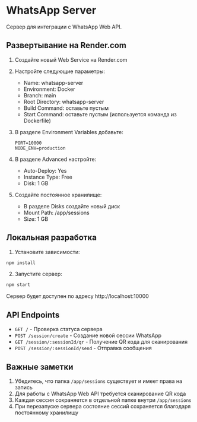# WhatsApp Server

Сервер для интеграции с WhatsApp Web API.

## Развертывание на Render.com

1. Создайте новый Web Service на Render.com

2. Настройте следующие параметры:
   - Name: whatsapp-server
   - Environment: Docker
   - Branch: main
   - Root Directory: whatsapp-server
   - Build Command: оставьте пустым
   - Start Command: оставьте пустым (используется команда из Dockerfile)

3. В разделе Environment Variables добавьте:
   ```
   PORT=10000
   NODE_ENV=production
   ```

4. В разделе Advanced настройте:
   - Auto-Deploy: Yes
   - Instance Type: Free
   - Disk: 1 GB

5. Создайте постоянное хранилище:
   - В разделе Disks создайте новый диск
   - Mount Path: /app/sessions
   - Size: 1 GB

## Локальная разработка

1. Установите зависимости:
```bash
npm install
```

2. Запустите сервер:
```bash
npm start
```

Сервер будет доступен по адресу http://localhost:10000

## API Endpoints

- `GET /` - Проверка статуса сервера
- `POST /session/create` - Создание новой сессии WhatsApp
- `GET /session/:sessionId/qr` - Получение QR кода для сканирования
- `POST /session/:sessionId/send` - Отправка сообщения

## Важные заметки

1. Убедитесь, что папка `/app/sessions` существует и имеет права на запись
2. Для работы с WhatsApp Web API требуется сканирование QR кода
3. Каждая сессия сохраняется в отдельной папке внутри `/app/sessions`
4. При перезапуске сервера состояние сессий сохраняется благодаря постоянному хранилищу
